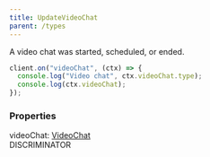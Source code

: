 ```yaml
---
title: UpdateVideoChat
parent: /types
---
```


A video chat was started, scheduled, or ended.

```ts
client.on("videoChat", (ctx) => {
  console.log("Video chat", ctx.videoChat.type);
  console.log(ctx.videoChat);
});
```

### Properties

<div class="flex flex-col gap-3"><div><div class="flex gap-2"><div class="font-mono p" id="p_videoChat" data-anchor><span class="font-bold">videoChat</span><span class="opacity-50">:</span> <a href="/gh/types/videochat"  >VideoChat</a></div><div class="flex items-center"><div class="bg-dbt px-1.5 rounded-md select-none text-fgt text-[10px]">DISCRIMINATOR</div></div></div></div></div>

